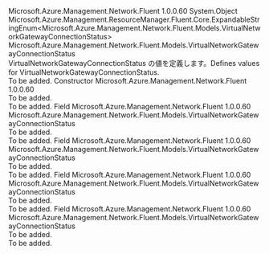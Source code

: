 <Type Name="VirtualNetworkGatewayConnectionStatus" FullName="Microsoft.Azure.Management.Network.Fluent.Models.VirtualNetworkGatewayConnectionStatus">
  <TypeSignature Language="C#" Value="public class VirtualNetworkGatewayConnectionStatus : Microsoft.Azure.Management.ResourceManager.Fluent.Core.ExpandableStringEnum&lt;Microsoft.Azure.Management.Network.Fluent.Models.VirtualNetworkGatewayConnectionStatus&gt;" />
  <TypeSignature Language="ILAsm" Value=".class public auto ansi beforefieldinit VirtualNetworkGatewayConnectionStatus extends Microsoft.Azure.Management.ResourceManager.Fluent.Core.ExpandableStringEnum`1&lt;class Microsoft.Azure.Management.Network.Fluent.Models.VirtualNetworkGatewayConnectionStatus&gt;" />
  <TypeSignature Language="DocId" Value="T:Microsoft.Azure.Management.Network.Fluent.Models.VirtualNetworkGatewayConnectionStatus" />
  <TypeSignature Language="VB.NET" Value="Public Class VirtualNetworkGatewayConnectionStatus&#xA;Inherits ExpandableStringEnum(Of VirtualNetworkGatewayConnectionStatus)" />
  <TypeSignature Language="F#" Value="type VirtualNetworkGatewayConnectionStatus = class&#xA;    inherit ExpandableStringEnum&lt;VirtualNetworkGatewayConnectionStatus&gt;" />
  <AssemblyInfo>
    <AssemblyName>Microsoft.Azure.Management.Network.Fluent</AssemblyName>
    <AssemblyVersion>1.0.0.60</AssemblyVersion>
  </AssemblyInfo>
  <Base>
    <BaseTypeName>System.Object</BaseTypeName>
    <BaseTypeName FrameworkAlternate="azure-dotnet">Microsoft.Azure.Management.ResourceManager.Fluent.Core.ExpandableStringEnum&lt;Microsoft.Azure.Management.Network.Fluent.Models.VirtualNetworkGatewayConnectionStatus&gt;</BaseTypeName>
    <BaseTypeArguments>
      <BaseTypeArgument TypeParamName="!0">Microsoft.Azure.Management.Network.Fluent.Models.VirtualNetworkGatewayConnectionStatus</BaseTypeArgument>
    </BaseTypeArguments>
  </Base>
  <Interfaces />
  <Docs>
    <summary>
            <span data-ttu-id="4a233-101">VirtualNetworkGatewayConnectionStatus の値を定義します。</span><span class="sxs-lookup"><span data-stu-id="4a233-101">Defines values for VirtualNetworkGatewayConnectionStatus.</span></span>
            </summary>
    <remarks>To be added.</remarks>
  </Docs>
  <Members>
    <Member MemberName=".ctor">
      <MemberSignature Language="C#" Value="public VirtualNetworkGatewayConnectionStatus ();" />
      <MemberSignature Language="ILAsm" Value=".method public hidebysig specialname rtspecialname instance void .ctor() cil managed" />
      <MemberSignature Language="DocId" Value="M:Microsoft.Azure.Management.Network.Fluent.Models.VirtualNetworkGatewayConnectionStatus.#ctor" />
      <MemberSignature Language="VB.NET" Value="Public Sub New ()" />
      <MemberType>Constructor</MemberType>
      <AssemblyInfo>
        <AssemblyName>Microsoft.Azure.Management.Network.Fluent</AssemblyName>
        <AssemblyVersion>1.0.0.60</AssemblyVersion>
      </AssemblyInfo>
      <Parameters />
      <Docs>
        <summary>To be added.</summary>
        <remarks>To be added.</remarks>
      </Docs>
    </Member>
    <Member MemberName="Connected">
      <MemberSignature Language="C#" Value="public static readonly Microsoft.Azure.Management.Network.Fluent.Models.VirtualNetworkGatewayConnectionStatus Connected;" />
      <MemberSignature Language="ILAsm" Value=".field public static initonly class Microsoft.Azure.Management.Network.Fluent.Models.VirtualNetworkGatewayConnectionStatus Connected" />
      <MemberSignature Language="DocId" Value="F:Microsoft.Azure.Management.Network.Fluent.Models.VirtualNetworkGatewayConnectionStatus.Connected" />
      <MemberSignature Language="VB.NET" Value="Public Shared ReadOnly Connected As VirtualNetworkGatewayConnectionStatus " />
      <MemberSignature Language="F#" Value=" staticval mutable Connected : Microsoft.Azure.Management.Network.Fluent.Models.VirtualNetworkGatewayConnectionStatus" Usage="Microsoft.Azure.Management.Network.Fluent.Models.VirtualNetworkGatewayConnectionStatus.Connected" />
      <MemberType>Field</MemberType>
      <AssemblyInfo>
        <AssemblyName>Microsoft.Azure.Management.Network.Fluent</AssemblyName>
        <AssemblyVersion>1.0.0.60</AssemblyVersion>
      </AssemblyInfo>
      <ReturnValue>
        <ReturnType>Microsoft.Azure.Management.Network.Fluent.Models.VirtualNetworkGatewayConnectionStatus</ReturnType>
      </ReturnValue>
      <Docs>
        <summary>To be added.</summary>
        <remarks>To be added.</remarks>
      </Docs>
    </Member>
    <Member MemberName="Connecting">
      <MemberSignature Language="C#" Value="public static readonly Microsoft.Azure.Management.Network.Fluent.Models.VirtualNetworkGatewayConnectionStatus Connecting;" />
      <MemberSignature Language="ILAsm" Value=".field public static initonly class Microsoft.Azure.Management.Network.Fluent.Models.VirtualNetworkGatewayConnectionStatus Connecting" />
      <MemberSignature Language="DocId" Value="F:Microsoft.Azure.Management.Network.Fluent.Models.VirtualNetworkGatewayConnectionStatus.Connecting" />
      <MemberSignature Language="VB.NET" Value="Public Shared ReadOnly Connecting As VirtualNetworkGatewayConnectionStatus " />
      <MemberSignature Language="F#" Value=" staticval mutable Connecting : Microsoft.Azure.Management.Network.Fluent.Models.VirtualNetworkGatewayConnectionStatus" Usage="Microsoft.Azure.Management.Network.Fluent.Models.VirtualNetworkGatewayConnectionStatus.Connecting" />
      <MemberType>Field</MemberType>
      <AssemblyInfo>
        <AssemblyName>Microsoft.Azure.Management.Network.Fluent</AssemblyName>
        <AssemblyVersion>1.0.0.60</AssemblyVersion>
      </AssemblyInfo>
      <ReturnValue>
        <ReturnType>Microsoft.Azure.Management.Network.Fluent.Models.VirtualNetworkGatewayConnectionStatus</ReturnType>
      </ReturnValue>
      <Docs>
        <summary>To be added.</summary>
        <remarks>To be added.</remarks>
      </Docs>
    </Member>
    <Member MemberName="NotConnected">
      <MemberSignature Language="C#" Value="public static readonly Microsoft.Azure.Management.Network.Fluent.Models.VirtualNetworkGatewayConnectionStatus NotConnected;" />
      <MemberSignature Language="ILAsm" Value=".field public static initonly class Microsoft.Azure.Management.Network.Fluent.Models.VirtualNetworkGatewayConnectionStatus NotConnected" />
      <MemberSignature Language="DocId" Value="F:Microsoft.Azure.Management.Network.Fluent.Models.VirtualNetworkGatewayConnectionStatus.NotConnected" />
      <MemberSignature Language="VB.NET" Value="Public Shared ReadOnly NotConnected As VirtualNetworkGatewayConnectionStatus " />
      <MemberSignature Language="F#" Value=" staticval mutable NotConnected : Microsoft.Azure.Management.Network.Fluent.Models.VirtualNetworkGatewayConnectionStatus" Usage="Microsoft.Azure.Management.Network.Fluent.Models.VirtualNetworkGatewayConnectionStatus.NotConnected" />
      <MemberType>Field</MemberType>
      <AssemblyInfo>
        <AssemblyName>Microsoft.Azure.Management.Network.Fluent</AssemblyName>
        <AssemblyVersion>1.0.0.60</AssemblyVersion>
      </AssemblyInfo>
      <ReturnValue>
        <ReturnType>Microsoft.Azure.Management.Network.Fluent.Models.VirtualNetworkGatewayConnectionStatus</ReturnType>
      </ReturnValue>
      <Docs>
        <summary>To be added.</summary>
        <remarks>To be added.</remarks>
      </Docs>
    </Member>
    <Member MemberName="Unknown">
      <MemberSignature Language="C#" Value="public static readonly Microsoft.Azure.Management.Network.Fluent.Models.VirtualNetworkGatewayConnectionStatus Unknown;" />
      <MemberSignature Language="ILAsm" Value=".field public static initonly class Microsoft.Azure.Management.Network.Fluent.Models.VirtualNetworkGatewayConnectionStatus Unknown" />
      <MemberSignature Language="DocId" Value="F:Microsoft.Azure.Management.Network.Fluent.Models.VirtualNetworkGatewayConnectionStatus.Unknown" />
      <MemberSignature Language="VB.NET" Value="Public Shared ReadOnly Unknown As VirtualNetworkGatewayConnectionStatus " />
      <MemberSignature Language="F#" Value=" staticval mutable Unknown : Microsoft.Azure.Management.Network.Fluent.Models.VirtualNetworkGatewayConnectionStatus" Usage="Microsoft.Azure.Management.Network.Fluent.Models.VirtualNetworkGatewayConnectionStatus.Unknown" />
      <MemberType>Field</MemberType>
      <AssemblyInfo>
        <AssemblyName>Microsoft.Azure.Management.Network.Fluent</AssemblyName>
        <AssemblyVersion>1.0.0.60</AssemblyVersion>
      </AssemblyInfo>
      <ReturnValue>
        <ReturnType>Microsoft.Azure.Management.Network.Fluent.Models.VirtualNetworkGatewayConnectionStatus</ReturnType>
      </ReturnValue>
      <Docs>
        <summary>To be added.</summary>
        <remarks>To be added.</remarks>
      </Docs>
    </Member>
  </Members>
</Type>